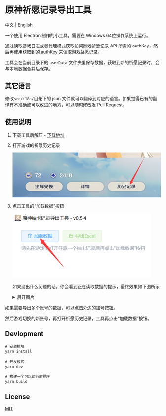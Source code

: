 # 原神祈愿记录导出工具

中文 | [English](https://github.com/biuuu/genshin-gacha-export/blob/main/docs/README_EN.md)

一个使用 Electron 制作的小工具，需要在 Windows 64位操作系统上运行。

通过读取游戏日志或者代理模式获取访问游戏祈愿记录 API 所需的 authKey，然后再使用获取到的 authKey 来读取游戏祈愿记录。

工具会在当前目录下的 `userData` 文件夹里保存数据，获取到新的祈愿记录时，会与本地数据合并后保存。

## 其它语言

修改`src/i18n/`目录下的 json 文件就可以翻译到对应的语言。如果觉得已有的翻译有不准确或可以改进的地方，可以随时修改发 Pull Request。

## 使用说明

1. 下载工具后解压 - [下载地址](https://github.com/biuuu/genshin-gacha-export/releases/latest/download/Genshin-Gacha-Export.zip)
2. 打开游戏的祈愿历史记录

    ![祈愿历史记录](/docs/wish-history.png)

3. 点击工具的“加载数据”按钮

    ![加载数据](/docs/load-data.png)

    如果没出什么问题的话，你会看到正在读取数据的提示，最终效果如下图所示

    <details>
    <summary>展开图片</summary>

    ![预览](/docs/preview.png)
    </details>

如果需要导出多个账号的数据，可以点击旁边的加号按钮。

然后游戏切换的新账号，再打开祈愿历史记录，工具再点击“加载数据”按钮。

## Devlopment

```
# 安装模块
yarn install

# 开发模式
yarn dev

# 构建一个可以运行的程序
yarn build
```

## License

[MIT](https://github.com/biuuu/genshin-gacha-export/blob/main/LICENSE)
